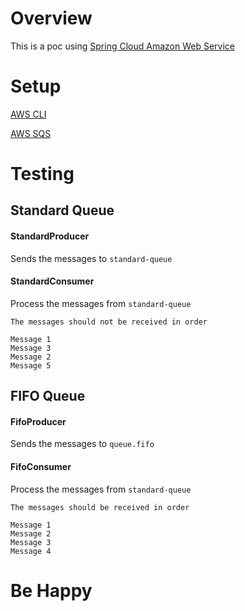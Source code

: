 # Overview

This is a poc using [Spring Cloud Amazon Web Service](https://spring.io/projects/spring-cloud-aws)

# Setup

[AWS CLI](https://docs.aws.amazon.com/cli/latest/userguide/cli-chap-configure.html)

[AWS SQS](https://aws.amazon.com/sqs/)

# Testing

## Standard Queue

#### StandardProducer

Sends the messages to `standard-queue`

#### StandardConsumer

Process the messages from `standard-queue`

```
The messages should not be received in order

Message 1
Message 3
Message 2
Message 5
```

## FIFO Queue

#### FifoProducer

Sends the messages to `queue.fifo`

#### FifoConsumer

Process the messages from `standard-queue`

```
The messages should be received in order

Message 1
Message 2
Message 3
Message 4
```

# Be Happy

